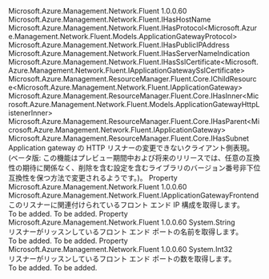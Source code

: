 <Type Name="IApplicationGatewayListener" FullName="Microsoft.Azure.Management.Network.Fluent.IApplicationGatewayListener">
  <TypeSignature Language="C#" Value="public interface IApplicationGatewayListener : Microsoft.Azure.Management.Network.Fluent.IHasHostName, Microsoft.Azure.Management.Network.Fluent.IHasProtocol&lt;Microsoft.Azure.Management.Network.Fluent.Models.ApplicationGatewayProtocol&gt;, Microsoft.Azure.Management.Network.Fluent.IHasPublicIPAddress, Microsoft.Azure.Management.Network.Fluent.IHasServerNameIndication, Microsoft.Azure.Management.Network.Fluent.IHasSslCertificate&lt;Microsoft.Azure.Management.Network.Fluent.IApplicationGatewaySslCertificate&gt;, Microsoft.Azure.Management.ResourceManager.Fluent.Core.IChildResource&lt;Microsoft.Azure.Management.Network.Fluent.IApplicationGateway&gt;, Microsoft.Azure.Management.ResourceManager.Fluent.Core.IHasInner&lt;Microsoft.Azure.Management.Network.Fluent.Models.ApplicationGatewayHttpListenerInner&gt;, Microsoft.Azure.Management.ResourceManager.Fluent.Core.IHasParent&lt;Microsoft.Azure.Management.Network.Fluent.IApplicationGateway&gt;, Microsoft.Azure.Management.ResourceManager.Fluent.Core.IHasSubnet" />
  <TypeSignature Language="ILAsm" Value=".class public interface auto ansi abstract IApplicationGatewayListener implements class Microsoft.Azure.Management.Network.Fluent.IHasHostName, class Microsoft.Azure.Management.Network.Fluent.IHasProtocol`1&lt;class Microsoft.Azure.Management.Network.Fluent.Models.ApplicationGatewayProtocol&gt;, class Microsoft.Azure.Management.Network.Fluent.IHasPublicIPAddress, class Microsoft.Azure.Management.Network.Fluent.IHasServerNameIndication, class Microsoft.Azure.Management.Network.Fluent.IHasSslCertificate`1&lt;class Microsoft.Azure.Management.Network.Fluent.IApplicationGatewaySslCertificate&gt;, class Microsoft.Azure.Management.ResourceManager.Fluent.Core.IChildResource`1&lt;class Microsoft.Azure.Management.Network.Fluent.IApplicationGateway&gt;, class Microsoft.Azure.Management.ResourceManager.Fluent.Core.IHasInner`1&lt;class Microsoft.Azure.Management.Network.Fluent.Models.ApplicationGatewayHttpListenerInner&gt;, class Microsoft.Azure.Management.ResourceManager.Fluent.Core.IHasName, class Microsoft.Azure.Management.ResourceManager.Fluent.Core.IHasParent`1&lt;class Microsoft.Azure.Management.Network.Fluent.IApplicationGateway&gt;, class Microsoft.Azure.Management.ResourceManager.Fluent.Core.IHasSubnet, class Microsoft.Azure.Management.ResourceManager.Fluent.Core.ResourceActions.IIndexable" />
  <TypeSignature Language="DocId" Value="T:Microsoft.Azure.Management.Network.Fluent.IApplicationGatewayListener" />
  <TypeSignature Language="VB.NET" Value="Public Interface IApplicationGatewayListener&#xA;Implements IChildResource(Of IApplicationGateway), IHasHostName, IHasInner(Of ApplicationGatewayHttpListenerInner), IHasParent(Of IApplicationGateway), IHasProtocol(Of ApplicationGatewayProtocol), IHasPublicIPAddress, IHasServerNameIndication, IHasSslCertificate(Of IApplicationGatewaySslCertificate), IHasSubnet" />
  <TypeSignature Language="F#" Value="type IApplicationGatewayListener = interface&#xA;    interface IHasInner&lt;ApplicationGatewayHttpListenerInner&gt;&#xA;    interface IChildResource&lt;IApplicationGateway&gt;&#xA;    interface IHasName&#xA;    interface IIndexable&#xA;    interface IHasParent&lt;IApplicationGateway&gt;&#xA;    interface IHasSslCertificate&lt;IApplicationGatewaySslCertificate&gt;&#xA;    interface IHasPublicIPAddress&#xA;    interface IHasProtocol&lt;ApplicationGatewayProtocol&gt;&#xA;    interface IHasHostName&#xA;    interface IHasServerNameIndication&#xA;    interface IHasSubnet" />
  <AssemblyInfo>
    <AssemblyName>Microsoft.Azure.Management.Network.Fluent</AssemblyName>
    <AssemblyVersion>1.0.0.60</AssemblyVersion>
  </AssemblyInfo>
  <Interfaces>
    <Interface>
      <InterfaceName>Microsoft.Azure.Management.Network.Fluent.IHasHostName</InterfaceName>
    </Interface>
    <Interface>
      <InterfaceName>Microsoft.Azure.Management.Network.Fluent.IHasProtocol&lt;Microsoft.Azure.Management.Network.Fluent.Models.ApplicationGatewayProtocol&gt;</InterfaceName>
    </Interface>
    <Interface>
      <InterfaceName>Microsoft.Azure.Management.Network.Fluent.IHasPublicIPAddress</InterfaceName>
    </Interface>
    <Interface>
      <InterfaceName>Microsoft.Azure.Management.Network.Fluent.IHasServerNameIndication</InterfaceName>
    </Interface>
    <Interface>
      <InterfaceName>Microsoft.Azure.Management.Network.Fluent.IHasSslCertificate&lt;Microsoft.Azure.Management.Network.Fluent.IApplicationGatewaySslCertificate&gt;</InterfaceName>
    </Interface>
    <Interface>
      <InterfaceName>Microsoft.Azure.Management.ResourceManager.Fluent.Core.IChildResource&lt;Microsoft.Azure.Management.Network.Fluent.IApplicationGateway&gt;</InterfaceName>
    </Interface>
    <Interface>
      <InterfaceName>Microsoft.Azure.Management.ResourceManager.Fluent.Core.IHasInner&lt;Microsoft.Azure.Management.Network.Fluent.Models.ApplicationGatewayHttpListenerInner&gt;</InterfaceName>
    </Interface>
    <Interface>
      <InterfaceName>Microsoft.Azure.Management.ResourceManager.Fluent.Core.IHasParent&lt;Microsoft.Azure.Management.Network.Fluent.IApplicationGateway&gt;</InterfaceName>
    </Interface>
    <Interface>
      <InterfaceName>Microsoft.Azure.Management.ResourceManager.Fluent.Core.IHasSubnet</InterfaceName>
    </Interface>
  </Interfaces>
  <Docs>
    <summary>
            Application gateway の HTTP リスナーの変更できないクライアント側表現。
            </summary>
    <remarks>
            (ベータ版: この機能はプレビュー期間中および将来のリリースでは、任意の互換性の期待に関係なく、削除を含む設定を含むライブラリのバージョン番号非下位互換性を保つ方法で変更されるようです。)。
            </remarks>
  </Docs>
  <Members>
    <Member MemberName="Frontend">
      <MemberSignature Language="C#" Value="public Microsoft.Azure.Management.Network.Fluent.IApplicationGatewayFrontend Frontend { get; }" />
      <MemberSignature Language="ILAsm" Value=".property instance class Microsoft.Azure.Management.Network.Fluent.IApplicationGatewayFrontend Frontend" />
      <MemberSignature Language="DocId" Value="P:Microsoft.Azure.Management.Network.Fluent.IApplicationGatewayListener.Frontend" />
      <MemberSignature Language="VB.NET" Value="Public ReadOnly Property Frontend As IApplicationGatewayFrontend" />
      <MemberSignature Language="F#" Value="member this.Frontend : Microsoft.Azure.Management.Network.Fluent.IApplicationGatewayFrontend" Usage="Microsoft.Azure.Management.Network.Fluent.IApplicationGatewayListener.Frontend" />
      <MemberType>Property</MemberType>
      <AssemblyInfo>
        <AssemblyName>Microsoft.Azure.Management.Network.Fluent</AssemblyName>
        <AssemblyVersion>1.0.0.60</AssemblyVersion>
      </AssemblyInfo>
      <ReturnValue>
        <ReturnType>Microsoft.Azure.Management.Network.Fluent.IApplicationGatewayFrontend</ReturnType>
      </ReturnValue>
      <Docs>
        <summary>
            このリスナーに関連付けられているフロント エンド IP 構成を取得します。
            </summary>
        <value>To be added.</value>
        <remarks>To be added.</remarks>
      </Docs>
    </Member>
    <Member MemberName="FrontendPortName">
      <MemberSignature Language="C#" Value="public string FrontendPortName { get; }" />
      <MemberSignature Language="ILAsm" Value=".property instance string FrontendPortName" />
      <MemberSignature Language="DocId" Value="P:Microsoft.Azure.Management.Network.Fluent.IApplicationGatewayListener.FrontendPortName" />
      <MemberSignature Language="VB.NET" Value="Public ReadOnly Property FrontendPortName As String" />
      <MemberSignature Language="F#" Value="member this.FrontendPortName : string" Usage="Microsoft.Azure.Management.Network.Fluent.IApplicationGatewayListener.FrontendPortName" />
      <MemberType>Property</MemberType>
      <AssemblyInfo>
        <AssemblyName>Microsoft.Azure.Management.Network.Fluent</AssemblyName>
        <AssemblyVersion>1.0.0.60</AssemblyVersion>
      </AssemblyInfo>
      <ReturnValue>
        <ReturnType>System.String</ReturnType>
      </ReturnValue>
      <Docs>
        <summary>
            リスナーがリッスンしているフロント エンド ポートの名前を取得します。
            </summary>
        <value>To be added.</value>
        <remarks>To be added.</remarks>
      </Docs>
    </Member>
    <Member MemberName="FrontendPortNumber">
      <MemberSignature Language="C#" Value="public int FrontendPortNumber { get; }" />
      <MemberSignature Language="ILAsm" Value=".property instance int32 FrontendPortNumber" />
      <MemberSignature Language="DocId" Value="P:Microsoft.Azure.Management.Network.Fluent.IApplicationGatewayListener.FrontendPortNumber" />
      <MemberSignature Language="VB.NET" Value="Public ReadOnly Property FrontendPortNumber As Integer" />
      <MemberSignature Language="F#" Value="member this.FrontendPortNumber : int" Usage="Microsoft.Azure.Management.Network.Fluent.IApplicationGatewayListener.FrontendPortNumber" />
      <MemberType>Property</MemberType>
      <AssemblyInfo>
        <AssemblyName>Microsoft.Azure.Management.Network.Fluent</AssemblyName>
        <AssemblyVersion>1.0.0.60</AssemblyVersion>
      </AssemblyInfo>
      <ReturnValue>
        <ReturnType>System.Int32</ReturnType>
      </ReturnValue>
      <Docs>
        <summary>
            リスナーがリッスンしているフロント エンド ポートの数を取得します。
            </summary>
        <value>To be added.</value>
        <remarks>To be added.</remarks>
      </Docs>
    </Member>
  </Members>
</Type>